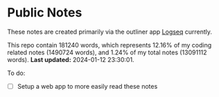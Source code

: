 # Public Notes

These notes are created primarily via the outliner app [Logseq](https://github.com/logseq/logseq) currently.

This repo contain 181240 words, which represents 12.16% of my coding related notes (1490724 words), and 1.24% of my total notes (13091112 words). **Last updated:** 2024-01-12 23:30:01. 

To do:

- [ ] Setup a web app to more easily read these notes
